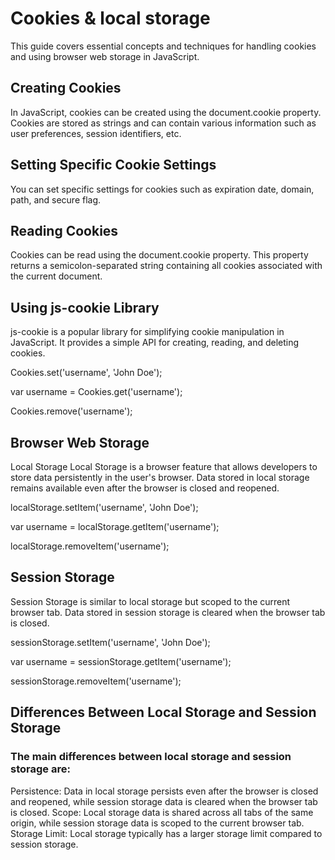 # Cookies & local storage

This guide covers essential concepts and techniques for handling cookies and using browser web storage in JavaScript.

## Creating Cookies
In JavaScript, cookies can be created using the document.cookie property. Cookies are stored as strings and can contain various information such as user preferences, session identifiers, etc.
<!-- document.cookie = "username=John Doe"; -->

## Setting Specific Cookie Settings
You can set specific settings for cookies such as expiration date, domain, path, and secure flag.
<!-- document.cookie = "username=John Doe; expires=Thu, 18 Dec 2025 12:00:00 UTC; path=-->

## Reading Cookies
Cookies can be read using the document.cookie property. This property returns a semicolon-separated string containing all cookies associated with the current document.
<!-- var cookies = document.cookie; -->

## Using js-cookie Library
js-cookie is a popular library for simplifying cookie manipulation in JavaScript. It provides a simple API for creating, reading, and deleting cookies.
<!-- Set a cookie -->
Cookies.set('username', 'John Doe');

<!-- Get a cookie -->
var username = Cookies.get('username');

<!-- Delete a cookie -->
Cookies.remove('username');

## Browser Web Storage
Local Storage
Local Storage is a browser feature that allows developers to store data persistently in the user's browser. Data stored in local storage remains available even after the browser is closed and reopened.
<!-- Set an item in local storage -->
localStorage.setItem('username', 'John Doe');

<!-- Get an item from local storage -->
var username = localStorage.getItem('username');

<!-- Remove an item from local storage -->
localStorage.removeItem('username');

## Session Storage
Session Storage is similar to local storage but scoped to the current browser tab. Data stored in session storage is cleared when the browser tab is closed.
<!-- Set an item in session storage -->
sessionStorage.setItem('username', 'John Doe');

<!-- Get an item from session storage -->
var username = sessionStorage.getItem('username');

<!-- Remove an item from session storage -->
sessionStorage.removeItem('username');

## Differences Between Local Storage and Session Storage
### The main differences between local storage and session storage are:

Persistence: Data in local storage persists even after the browser is closed and reopened, while session storage data is cleared when the browser tab is closed.
Scope: Local storage data is shared across all tabs of the same origin, while session storage data is scoped to the current browser tab.
Storage Limit: Local storage typically has a larger storage limit compared to session storage.
